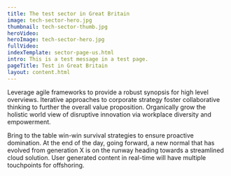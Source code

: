 ```yaml
---
title: The test sector in Great Britain
image: tech-sector-hero.jpg
thumbnail: tech-sector-thumb.jpg
heroVideo: 
heroImage: tech-sector-hero.jpg
fullVideo: 
indexTemplate: sector-page-us.html
intro: This is a test message in a test page.
pageTitle: Test in Great Britain
layout: content.html
---
```

 
Leverage agile frameworks to provide a robust synopsis for high level overviews. Iterative approaches to corporate strategy foster collaborative thinking to further the overall value proposition. Organically grow the holistic world view of disruptive innovation via workplace diversity and empowerment.

Bring to the table win-win survival strategies to ensure proactive domination. At the end of the day, going forward, a new normal that has evolved from generation X is on the runway heading towards a streamlined cloud solution. User generated content in real-time will have multiple touchpoints for offshoring.   